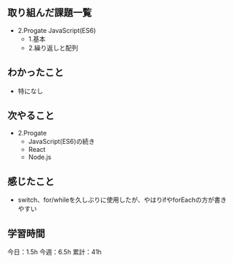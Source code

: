## 取り組んだ課題一覧
- 2.Progate JavaScript(ES6)
  - 1.基本
  - 2.繰り返しと配列
## わかったこと
- 特になし

## 次やること
- 2.Progate
  - JavaScript(ES6)の続き
  - React
  - Node.js

## 感じたこと
- switch、for/whileを久しぶりに使用したが、やはりifやforEachの方が書きやすい

## 学習時間
今日：1.5h
今週：6.5h
累計：41h
